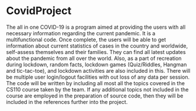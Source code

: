 # CovidProject

The all in one COVID-19 is a program aimed at providing the users with all
necessary information regarding the current pandemic. It is a multifunctional
code. Once complete, the users will be able to get information about current
statistics of cases in the country and worldwide, self-assess themselves and
their families. They can find all latest updates about the pandemic from all
over the world. Also, as a part of recreation during lockdown, random facts,
lockdown games (Quiz/Riddles, Hangman and tic-tac-toe), and lockdown
activities are also included in this. There will be multiple user login/logout
facilities with out loss of any data per session.
The code will be written by including all most all the topics covered in the
CS110 course taken by the team. If any additional topics not included in the
course are employed in the preparation of source code, then they will be
included in the references further into the project.
